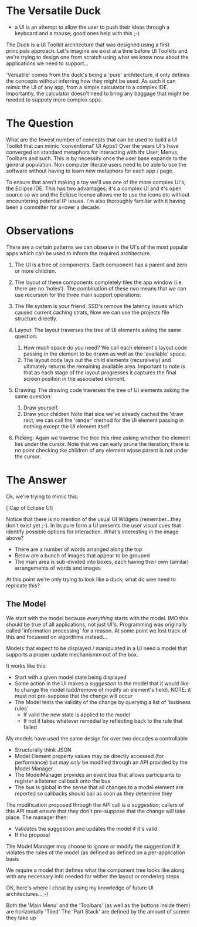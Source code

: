 # The Versatile Duck
- a UI is an attempt to allow the user to push their ideas through a keyboard and a mouse; good ones help with this ;-)

The Duck is a UI Toolkit architecture that was designed using a first principals approach.
Let's imagine we exist at a time before UI Toolkits and we're trying to design one from scratch using
what we know now about the applications we need to support...

'Versatile' comes from the duck's being a 'pure' architecture, it only defines the concepts without inferring how they might be used.
As such it can mimic the UI of any app, from a simple calculator to a complex IDE. Importantly, the calculator doesn't need to bring any baggage that might be needed to suppoty more complex spps.
# The Question

What are the fewest number of concepts that can be used to build a UI Toolkit that can mimic 'conventional' UI Apps?
Over the years UI's have converged on standard metaphors for interacting with thr User;
Menus, Toolbars and such. This is by necessity once the user base expands to the general population.
Non computer literate users need to be able to use the software without having to learn new metaphors for each app / page.

To ensure that  aren't making a toy we'll use one of the more complex UI's; the Eclipse IDE.
This has two advantages; it's a complex UI and it's open source so we and the Eclipse license allows me to use the icons etc without encountering potential IP issues.
I'm also thoroughly familiar with it having been a committer for a=over a decade.

# Observations

There are a certain patterns we can observe in the UI's of the most popular apps
which can be used to inform the required architecture.

1. The UI is a tree of components. Each component has a parent and zero or more children.
2. The layout of these components completely tiles the app window (i.e. there are no 'holes'). The combination of these rwo means that we can use recursion for the three main support operations:

3. The file system is your friend. SSD's remove the latency issues which caused current caching strats, Now we can use the projects file structure directly.
1. Layout: The layout traverses the tree of UI elements asking the same question:
   1. How much space do you need? We call each element's layout code passing in the element to be drawn as well as the 'available' space.
   2. The layout code lays out the child elements (recursively) and ultimately returns the remaining available area. Important to note is that as each stage of the layout progresses it captures the final screen position in the associated element.
2. Drawing: The drawing code traverses the tree of UI elements asking the same question:
   1. Draw yourself.
   2. Draw your children Note that sice we've already cached the 'draw rect; we can call the 'render' method for the UI element passing in nothing except the UI element itself
3. Picking: Again we traverse the tree this rime asking whether the element lies under the cursor. Note that we can early prune the iteration; there is no point checking tke children of any element wjose parent is not under the cursor.

# The Answer

Ok, we're trying to mimic this:

[ Cap of Eclipse UI]

Notice that there is no mention of the usual UI Widgets (remember...they don't exist yet ;-).
In its pure form a UI presents the user visual cues that identify possible options for interaction.
What's interesting in the image above?
  
- There are a number of words arranged along the top
- Below are a bunch of images that appear to be grouped
- The main area is sub-divided into boxes, each having their own (similar) arrangements of words and images

At this point we're only trying to look like a duck; what do wee need to replicate this?

## The Model
We start with the model because *everything* starts with the model. IMO this should be true
of all applications, not just UI's. Programming was originally called 'information processing' for a reason.
At some point we lost track of this and focussed on algorithms instead...

Models that expect to be displayed / manipulated in a UI need a model that supports a proper update mechanismm out of the box.

It works like this:
- Start with a given model state being displayed
- Some action in the UI makes a *suggestion* to the model that it would like to change the model (add/remove of modify an element's field). NOTE: it must not pre-suppose that the change will occur
- The Model tests the validity of the change by querying a list of 'business rules'
  - If valid the new state is applied to the model
  - If not it takes whatever remedial by reflecting back to the rule that failed

My models have used the same design for over two decades a controllable 
- Structurally think JSON
- Model Element property values may be directly accessed (for performance) but may *only* be modified through an API provided by the Model Manager
- The ModelManager provides an event bus that allows participants to register a listener callback onto the bus
- The bus is global in the sense that all changes to a model element are reported so callbacks should bail as soon as they determine they

The modification proposed through the API call *is a suggestion*; callers of this API must ensure that they don't pre-suppose that the change will take place.
The manager then:
- Validates the suggestion and updates the model if it's valid
- If the proposal 

The Model Manager may choose to ignore or modify the suggestion if it violates the rules of the model (as defined as defined on a per-application basis 

We require a model that defines what the component tree looks like along with any necessary info needed for wither the layout or rendering steps

OK, here's where I cheat by using my knowledge of future UI architectures...;-)

Both the 'Main Menu' and the 'Toolbars' (as well as the buttons inside them) are horizontally 'Tiled'
The 'Part Stack' are defined by the amount of screen they take up





